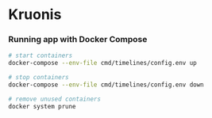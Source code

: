 # Kruonis

### Running app with Docker Compose

```bash
# start containers
docker-compose --env-file cmd/timelines/config.env up

# stop containers
docker-compose --env-file cmd/timelines/config.env down

# remove unused containers
docker system prune
```
